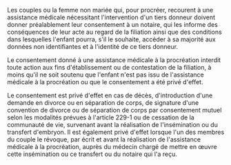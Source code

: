 Les couples ou la femme non mariée qui, pour procréer, recourent à une assistance médicale nécessitant l'intervention d'un tiers donneur doivent donner préalablement leur consentement à un notaire, qui les informe des conséquences de leur acte au regard de la filiation ainsi que des conditions dans lesquelles l'enfant pourra, s'il le souhaite, accéder à sa majorité aux données non identifiantes et à l'identité de ce tiers donneur.   

  
Le consentement donné à une assistance médicale à la procréation interdit toute action aux fins d'établissement ou de contestation de la filiation, à moins qu'il ne soit soutenu que l'enfant n'est pas issu de l'assistance médicale à la procréation ou que le consentement a été privé d'effet.   

  
Le consentement est privé d'effet en cas de décès, d'introduction d'une demande en divorce ou en séparation de corps, de signature d'une convention de divorce ou de séparation de corps par consentement mutuel selon les modalités prévues à l'article 229-1 ou de cessation de la communauté de vie, survenant avant la réalisation de l'insémination ou du transfert d'embryon. Il est également privé d'effet lorsque l'un des membres du couple le révoque, par écrit et avant la réalisation de l'assistance médicale à la procréation, auprès du médecin chargé de mettre en œuvre cette insémination ou ce transfert ou du notaire qui l'a reçu.

